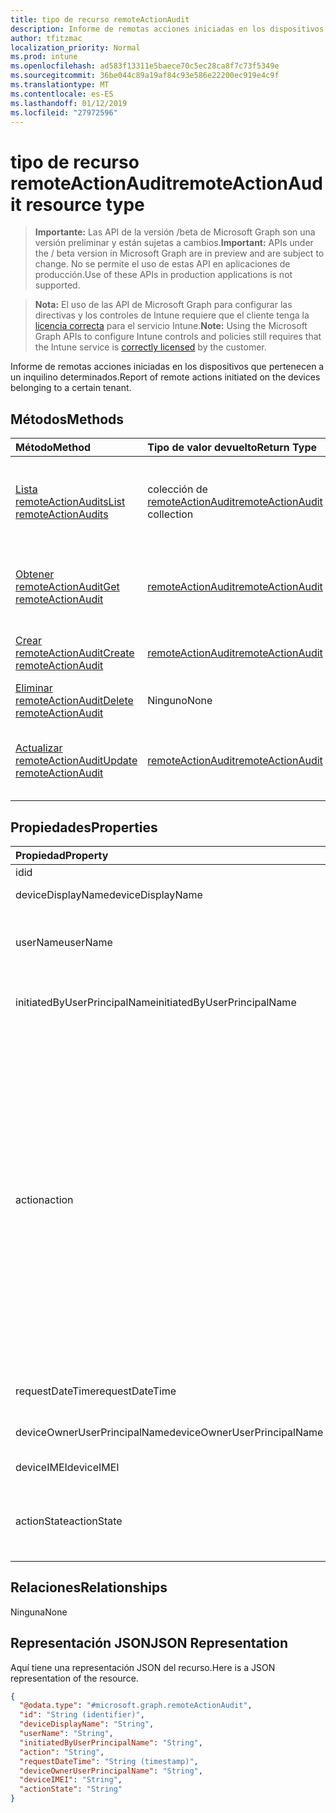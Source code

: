 ```yaml
---
title: tipo de recurso remoteActionAudit
description: Informe de remotas acciones iniciadas en los dispositivos que pertenecen a un inquilino determinados.
author: tfitzmac
localization_priority: Normal
ms.prod: intune
ms.openlocfilehash: ad583f13311e5baece70c5ec28ca8f7c73f5349e
ms.sourcegitcommit: 36be044c89a19af84c93e586e22200ec919e4c9f
ms.translationtype: MT
ms.contentlocale: es-ES
ms.lasthandoff: 01/12/2019
ms.locfileid: "27972596"
---
```

# <a name="remoteactionaudit-resource-type"></a><span data-ttu-id="a24d9-103">tipo de recurso remoteActionAudit</span><span class="sxs-lookup"><span data-stu-id="a24d9-103">remoteActionAudit resource type</span></span>

> <span data-ttu-id="a24d9-104">**Importante:** Las API de la versión /beta de Microsoft Graph son una versión preliminar y están sujetas a cambios.</span><span class="sxs-lookup"><span data-stu-id="a24d9-104">**Important:** APIs under the / beta version in Microsoft Graph are in preview and are subject to change.</span></span> <span data-ttu-id="a24d9-105">No se permite el uso de estas API en aplicaciones de producción.</span><span class="sxs-lookup"><span data-stu-id="a24d9-105">Use of these APIs in production applications is not supported.</span></span>

> <span data-ttu-id="a24d9-106">**Nota:** El uso de las API de Microsoft Graph para configurar las directivas y los controles de Intune requiere que el cliente tenga la [licencia correcta](https://go.microsoft.com/fwlink/?linkid=839381) para el servicio Intune.</span><span class="sxs-lookup"><span data-stu-id="a24d9-106">**Note:** Using the Microsoft Graph APIs to configure Intune controls and policies still requires that the Intune service is [correctly licensed](https://go.microsoft.com/fwlink/?linkid=839381) by the customer.</span></span>

<span data-ttu-id="a24d9-107">Informe de remotas acciones iniciadas en los dispositivos que pertenecen a un inquilino determinados.</span><span class="sxs-lookup"><span data-stu-id="a24d9-107">Report of remote actions initiated on the devices belonging to a certain tenant.</span></span>
## <a name="methods"></a><span data-ttu-id="a24d9-108">Métodos</span><span class="sxs-lookup"><span data-stu-id="a24d9-108">Methods</span></span>
|<span data-ttu-id="a24d9-109">Método</span><span class="sxs-lookup"><span data-stu-id="a24d9-109">Method</span></span>|<span data-ttu-id="a24d9-110">Tipo de valor devuelto</span><span class="sxs-lookup"><span data-stu-id="a24d9-110">Return Type</span></span>|<span data-ttu-id="a24d9-111">Descripción</span><span class="sxs-lookup"><span data-stu-id="a24d9-111">Description</span></span>|
|:---|:---|:---|
|[<span data-ttu-id="a24d9-112">Lista remoteActionAudits</span><span class="sxs-lookup"><span data-stu-id="a24d9-112">List remoteActionAudits</span></span>](../api/intune-devices-remoteactionaudit-list.md)|<span data-ttu-id="a24d9-113">colección de [remoteActionAudit](../resources/intune-devices-remoteactionaudit.md)</span><span class="sxs-lookup"><span data-stu-id="a24d9-113">[remoteActionAudit](../resources/intune-devices-remoteactionaudit.md) collection</span></span>|<span data-ttu-id="a24d9-114">Propiedades de la lista y relaciones de los objetos [remoteActionAudit](../resources/intune-devices-remoteactionaudit.md) .</span><span class="sxs-lookup"><span data-stu-id="a24d9-114">List properties and relationships of the [remoteActionAudit](../resources/intune-devices-remoteactionaudit.md) objects.</span></span>|
|[<span data-ttu-id="a24d9-115">Obtener remoteActionAudit</span><span class="sxs-lookup"><span data-stu-id="a24d9-115">Get remoteActionAudit</span></span>](../api/intune-devices-remoteactionaudit-get.md)|[<span data-ttu-id="a24d9-116">remoteActionAudit</span><span class="sxs-lookup"><span data-stu-id="a24d9-116">remoteActionAudit</span></span>](../resources/intune-devices-remoteactionaudit.md)|<span data-ttu-id="a24d9-117">Leer las propiedades y las relaciones del objeto [remoteActionAudit](../resources/intune-devices-remoteactionaudit.md) .</span><span class="sxs-lookup"><span data-stu-id="a24d9-117">Read properties and relationships of the [remoteActionAudit](../resources/intune-devices-remoteactionaudit.md) object.</span></span>|
|[<span data-ttu-id="a24d9-118">Crear remoteActionAudit</span><span class="sxs-lookup"><span data-stu-id="a24d9-118">Create remoteActionAudit</span></span>](../api/intune-devices-remoteactionaudit-create.md)|[<span data-ttu-id="a24d9-119">remoteActionAudit</span><span class="sxs-lookup"><span data-stu-id="a24d9-119">remoteActionAudit</span></span>](../resources/intune-devices-remoteactionaudit.md)|<span data-ttu-id="a24d9-120">Crear un nuevo objeto [remoteActionAudit](../resources/intune-devices-remoteactionaudit.md) .</span><span class="sxs-lookup"><span data-stu-id="a24d9-120">Create a new [remoteActionAudit](../resources/intune-devices-remoteactionaudit.md) object.</span></span>|
|[<span data-ttu-id="a24d9-121">Eliminar remoteActionAudit</span><span class="sxs-lookup"><span data-stu-id="a24d9-121">Delete remoteActionAudit</span></span>](../api/intune-devices-remoteactionaudit-delete.md)|<span data-ttu-id="a24d9-122">Ninguno</span><span class="sxs-lookup"><span data-stu-id="a24d9-122">None</span></span>|<span data-ttu-id="a24d9-123">Elimina un [remoteActionAudit](../resources/intune-devices-remoteactionaudit.md).</span><span class="sxs-lookup"><span data-stu-id="a24d9-123">Deletes a [remoteActionAudit](../resources/intune-devices-remoteactionaudit.md).</span></span>|
|[<span data-ttu-id="a24d9-124">Actualizar remoteActionAudit</span><span class="sxs-lookup"><span data-stu-id="a24d9-124">Update remoteActionAudit</span></span>](../api/intune-devices-remoteactionaudit-update.md)|[<span data-ttu-id="a24d9-125">remoteActionAudit</span><span class="sxs-lookup"><span data-stu-id="a24d9-125">remoteActionAudit</span></span>](../resources/intune-devices-remoteactionaudit.md)|<span data-ttu-id="a24d9-126">Actualizar las propiedades de un objeto [remoteActionAudit](../resources/intune-devices-remoteactionaudit.md) .</span><span class="sxs-lookup"><span data-stu-id="a24d9-126">Update the properties of a [remoteActionAudit](../resources/intune-devices-remoteactionaudit.md) object.</span></span>|

## <a name="properties"></a><span data-ttu-id="a24d9-127">Propiedades</span><span class="sxs-lookup"><span data-stu-id="a24d9-127">Properties</span></span>
|<span data-ttu-id="a24d9-128">Propiedad</span><span class="sxs-lookup"><span data-stu-id="a24d9-128">Property</span></span>|<span data-ttu-id="a24d9-129">Tipo</span><span class="sxs-lookup"><span data-stu-id="a24d9-129">Type</span></span>|<span data-ttu-id="a24d9-130">Descripción</span><span class="sxs-lookup"><span data-stu-id="a24d9-130">Description</span></span>|
|:---|:---|:---|
|<span data-ttu-id="a24d9-131">id</span><span class="sxs-lookup"><span data-stu-id="a24d9-131">id</span></span>|<span data-ttu-id="a24d9-132">Cadena</span><span class="sxs-lookup"><span data-stu-id="a24d9-132">String</span></span>|<span data-ttu-id="a24d9-133">ID de informe.</span><span class="sxs-lookup"><span data-stu-id="a24d9-133">Report Id.</span></span>|
|<span data-ttu-id="a24d9-134">deviceDisplayName</span><span class="sxs-lookup"><span data-stu-id="a24d9-134">deviceDisplayName</span></span>|<span data-ttu-id="a24d9-135">String</span><span class="sxs-lookup"><span data-stu-id="a24d9-135">String</span></span>|<span data-ttu-id="a24d9-136">Nombre del dispositivo Intune.</span><span class="sxs-lookup"><span data-stu-id="a24d9-136">Intune device name.</span></span>|
|<span data-ttu-id="a24d9-137">userName</span><span class="sxs-lookup"><span data-stu-id="a24d9-137">userName</span></span>|<span data-ttu-id="a24d9-138">Cadena</span><span class="sxs-lookup"><span data-stu-id="a24d9-138">String</span></span>|<span data-ttu-id="a24d9-139">\[en desuso\] use InitiatedByUserPrincipalName en su lugar.</span><span class="sxs-lookup"><span data-stu-id="a24d9-139">\[deprecated\] Please use InitiatedByUserPrincipalName instead.</span></span>|
|<span data-ttu-id="a24d9-140">initiatedByUserPrincipalName</span><span class="sxs-lookup"><span data-stu-id="a24d9-140">initiatedByUserPrincipalName</span></span>|<span data-ttu-id="a24d9-141">Cadena</span><span class="sxs-lookup"><span data-stu-id="a24d9-141">String</span></span>|<span data-ttu-id="a24d9-142">Usuario que inició la acción de dispositivo, formato es UPN.</span><span class="sxs-lookup"><span data-stu-id="a24d9-142">User who initiated the device action, format is UPN.</span></span>|
|<span data-ttu-id="a24d9-143">action</span><span class="sxs-lookup"><span data-stu-id="a24d9-143">action</span></span>|[<span data-ttu-id="a24d9-144">remoteAction</span><span class="sxs-lookup"><span data-stu-id="a24d9-144">remoteAction</span></span>](../resources/intune-devices-remoteaction.md)|<span data-ttu-id="a24d9-145">El nombre de la acción.</span><span class="sxs-lookup"><span data-stu-id="a24d9-145">The action name.</span></span> <span data-ttu-id="a24d9-146">Los valores posibles son: `unknown`, `factoryReset`, `removeCompanyData`, `resetPasscode`, `remoteLock`, `enableLostMode`, `disableLostMode`, `locateDevice`, `rebootNow`, `recoverPasscode`, `cleanWindowsDevice`, `logoutSharedAppleDeviceActiveUser`, `quickScan`, `fullScan`, `windowsDefenderUpdateSignatures`, `factoryResetKeepEnrollmentData`, `updateDeviceAccount`, `automaticRedeployment`, `shutDown` .</span><span class="sxs-lookup"><span data-stu-id="a24d9-146">Possible values are: `unknown`, `factoryReset`, `removeCompanyData`, `resetPasscode`, `remoteLock`, `enableLostMode`, `disableLostMode`, `locateDevice`, `rebootNow`, `recoverPasscode`, `cleanWindowsDevice`, `logoutSharedAppleDeviceActiveUser`, `quickScan`, `fullScan`, `windowsDefenderUpdateSignatures`, `factoryResetKeepEnrollmentData`, `updateDeviceAccount`, `automaticRedeployment`, `shutDown`.</span></span>|
|<span data-ttu-id="a24d9-147">requestDateTime</span><span class="sxs-lookup"><span data-stu-id="a24d9-147">requestDateTime</span></span>|<span data-ttu-id="a24d9-148">DateTimeOffset</span><span class="sxs-lookup"><span data-stu-id="a24d9-148">DateTimeOffset</span></span>|<span data-ttu-id="a24d9-149">Hora en que se emitió la acción, dado en UTC.</span><span class="sxs-lookup"><span data-stu-id="a24d9-149">Time when the action was issued, given in UTC.</span></span>|
|<span data-ttu-id="a24d9-150">deviceOwnerUserPrincipalName</span><span class="sxs-lookup"><span data-stu-id="a24d9-150">deviceOwnerUserPrincipalName</span></span>|<span data-ttu-id="a24d9-151">Cadena</span><span class="sxs-lookup"><span data-stu-id="a24d9-151">String</span></span>|<span data-ttu-id="a24d9-152">UPN del propietario del dispositivo.</span><span class="sxs-lookup"><span data-stu-id="a24d9-152">Upn of the device owner.</span></span>|
|<span data-ttu-id="a24d9-153">deviceIMEI</span><span class="sxs-lookup"><span data-stu-id="a24d9-153">deviceIMEI</span></span>|<span data-ttu-id="a24d9-154">Cadena</span><span class="sxs-lookup"><span data-stu-id="a24d9-154">String</span></span>|<span data-ttu-id="a24d9-155">IMEI del dispositivo.</span><span class="sxs-lookup"><span data-stu-id="a24d9-155">IMEI of the device.</span></span>|
|<span data-ttu-id="a24d9-156">actionState</span><span class="sxs-lookup"><span data-stu-id="a24d9-156">actionState</span></span>|[<span data-ttu-id="a24d9-157">actionState</span><span class="sxs-lookup"><span data-stu-id="a24d9-157">actionState</span></span>](../resources/intune-shared-actionstate.md)|<span data-ttu-id="a24d9-158">Estado de acción.</span><span class="sxs-lookup"><span data-stu-id="a24d9-158">Action state.</span></span> <span data-ttu-id="a24d9-159">Los valores posibles son: `none`, `pending`, `canceled`, `active`, `done`, `failed` y `notSupported`.</span><span class="sxs-lookup"><span data-stu-id="a24d9-159">Possible values are: `none`, `pending`, `canceled`, `active`, `done`, `failed`, `notSupported`.</span></span>|

## <a name="relationships"></a><span data-ttu-id="a24d9-160">Relaciones</span><span class="sxs-lookup"><span data-stu-id="a24d9-160">Relationships</span></span>
<span data-ttu-id="a24d9-161">Ninguna</span><span class="sxs-lookup"><span data-stu-id="a24d9-161">None</span></span>
## <a name="json-representation"></a><span data-ttu-id="a24d9-162">Representación JSON</span><span class="sxs-lookup"><span data-stu-id="a24d9-162">JSON Representation</span></span>
<span data-ttu-id="a24d9-163">Aquí tiene una representación JSON del recurso.</span><span class="sxs-lookup"><span data-stu-id="a24d9-163">Here is a JSON representation of the resource.</span></span>
<!-- {
  "blockType": "resource",
  "keyProperty": "id",
  "@odata.type": "microsoft.graph.remoteActionAudit"
}
-->
``` json
{
  "@odata.type": "#microsoft.graph.remoteActionAudit",
  "id": "String (identifier)",
  "deviceDisplayName": "String",
  "userName": "String",
  "initiatedByUserPrincipalName": "String",
  "action": "String",
  "requestDateTime": "String (timestamp)",
  "deviceOwnerUserPrincipalName": "String",
  "deviceIMEI": "String",
  "actionState": "String"
}
```





